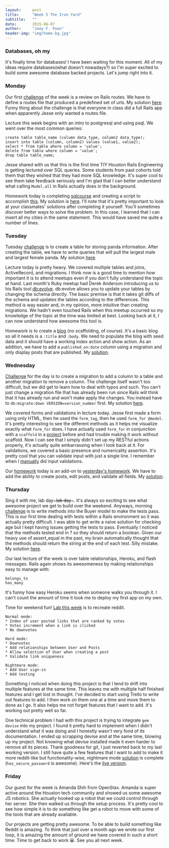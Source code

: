 ```yaml
---
layout:     post
title:      "Week 5 The Iron Yard"
subtitle:   ""
date:       2015-06-07
author:     "Joey F. Poon"
header-img: "img/home-bg.jpg"
---
```

### Databases, oh my
It's finally time for databases! I have been waiting for this moment. All of my ideas require databases(what doesn't nowadays?) so I'm super excited to build some awesome database backed projects. Let's jump right into it.

### Monday
Our first <a href="https://github.com/tiy-hou-q2-2015-rails/day-21">challenge</a> of the week is a review on Rails routes. We have to define a routes file that produced a predefined set of urls. My solution <a href="https://github.com/joeypoon/iron_yard/blob/master/day-21/challenge/config/routes.rb">here</a>. Funny thing about the challenge is that everyone in class did a full Rails app when apparently Jesse only wanted a routes file.

Lecture this week begins with an intro to postgresql and using psql. We went over the most common queries:

    create table table_name (column data_type, column2 data_type);
    insert into table (column, column2) values (value1, value2);
    select * from table where column = 'value';
    delete from table where column = 'value';
    drop table table_name;

Jesse shared with us that this is the first time TIY Houston Rails Engineering is getting lectured over SQL queries. Some students from past cohorts told them that they wished that they had more SQL knowledge. It's super cool to see them take feedback seriously and I'm glad that I can better understand what calling <code>Model.all</code> in Rails actually does in the background.

Homework today is completing <a href="http://www.sqlcourse.com">sqlcourse</a> and creating a script to accomplish <a href="https://github.com/tiy-hou-q2-2015-rails/day-21">this</a>. My solution is <a href="https://github.com/joeypoon/iron_yard/blob/master/day-21/sql_assignment.txt">here</a>. I'll note that it's pretty important to look at your classmates' solutions after completing it yourself. You'll sometimes discover better ways to solve the problem. In this case, I learned that I can insert all my cities in the same statement. This would have saved me quite a number of lines.

### Tuesday
Tuesday <a href="https://github.com/tiy-hou-q2-2015-rails/day-22">challenge</a> is to create a table for storing panda information. After creating the table, we have to write queries that will pull the largest male and largest female panda. My solution <a href="https://github.com/joeypoon/iron_yard/blob/master/day-22/pandas.txt">here</a>.

Lecture today is pretty heavy. We covered multiple tables and joins, ActiveRecord, and migrations. I think now is a good time to mention how important it is to attend meetups even if you don't fully understand the topic at hand. Last month's Ruby meetup had Derek Anderson introducing us to his Rails tool <a href="https://github.com/keredson/ruby-db-evolve">db:evolve</a>. db:evolve allows you to update your tables by changing the schema directly. The basic premise is that it takes git diffs of the schema and updates the tables according to the differences. This method is way easier and, in my opinion, more intuitive than creating migrations. We hadn't even touched Rails when this meetup occurred so my knowledge of the topic at the time was limited at best. Looking back at it, I can now understand how awesome this tool is.

Homework is to create a <a href="https://github.com/tiy-hou-q2-2015-rails/day-22">blog</a> (no scaffolding, of course). It's a basic blog so all it needs is a <code>:title</code> and <code>:body</code>. We need to populate the blog with seed data and it should have a working index action and show action. As an addition, we have to add a <code>published_on:date</code> column using a migration and only display posts that are published. My <a href="https://github.com/joeypoon/iron_yard/tree/c52e656019ab2c395d152f7544fd5f59b4bbbb4d/day-22/blog">solution</a>.

### Wednesday
<a href="https://github.com/tiy-hou-q2-2015-rails/day-23">Challenge</a> for the day is to create a migration to add a column to a table and another migration to remove a column. The challenge itself wasn't too difficult, but we did get to learn how to deal with typos and such. You can't just change a migration file that has already been run since Rails will think that it has already run and won't make apply the changes. You instead have to <code>db:migrate:down VERSION=version_number</code> first. My solution <a href="https://github.com/joeypoon/iron_yard/tree/master/day-23/day-23/pins/db/migrate">here</a>.

We covered forms and validations in lecture today. Jesse first made a form using only HTML, then he used the <code>form_tag</code>, then he used <code>form_for @model</code>. It's pretty interesting to see the different methods as it helps me visualize exactly what <code>form_for</code> does. I have actually used <code>form_for</code> in conjunction with a <code>scaffold</code> in a <a href="http://joeypoon.com/blog/working-efficiently/">project</a> before and had trouble making it work without scaffold. Now I can see that I simply didn't set up my RESTful actions properly, it's actually quite embarrassing when I look back at it. For validations, we covered a basic presence and numericality assertion. It's pretty cool that you can validate input with just a single line. I remember when I <a href="https://github.com/joeypoon/Summer_FA_Calculator">manually</a> did input validations.

Our <a href="https://github.com/tiy-hou-q2-2015-rails/day-23">homework</a> today is an add-on to <a href="https://github.com/tiy-hou-q2-2015-rails/day-22">yesterday's homework</a>. We have to add the ability to create posts, edit posts, and validate all fields. My <a href="https://github.com/joeypoon/iron_yard/tree/master/day-22/blog">solution</a>.

### Thursday
Sing it with me, lab day~~~lab day~~~. It's always so exciting to see what awesome project we get to build over the weekend. Anyways, morning <a href="https://github.com/tiy-hou-q2-2015-rails/day-24">challenge</a> is to write methods into the Buyer model to make the tests pass. This is our first time dealing with tests within a Rails environment so it was actually pretty difficult. I was able to get write a naive solution for checking age but I kept having issues getting the tests to pass. Eventually I noticed that the methods tested end in ? so they should return a boolean. Given our heavy use of assert_equal in the past, my brain automatically thought that the methods should return the string at the end of each test. Silly mistake. My solution <a href="https://github.com/joeypoon/iron_yard/blob/master/day-24/validity/app/models/buyer.rb">here</a>.

Our last lecture of the week is over table relationships, Heroku, and flash messages. Rails again shows its awesomeness by making relationships easy to manage with:

    belongs_to
    has_many

It's funny how easy Heroku seems when someone walks you through it. I can't count the amount of time it took me to deploy my first app on my own.

Time for weekend fun! <a href="https://github.com/tiy-hou-q2-2015-rails/week-5-lab">Lab this week</a> is to recreate reddit.

    Normal mode:
    * Index of user posted links that are ranked by votes
    * Votes increment when a link is clicked
    * No downvotes

    Hard mode:
    * Downvotes
    * Add relationships between User and Posts
    * Allow selection of User when creating a post
    * Validate link uniqueness

    Nightmare mode:
    * Add User sign-in
    * Add testing

Something I noticed when doing this project is that I tend to drift into multiple features at the same time. This leaves me with multiple half finished features and I get lost in thought. I've decided to start using Trello to write out features to add. I then work on them one at a time and move them to done as I go. It also helps me not forget features that I want to add. It's working out pretty well so far.

One technical problem I had with this project is trying to integrate <code>gem devise</code> into my project. I found it pretty hard to implement when I didn't understand what it was doing and I honestly wasn't very fond of its documentation. I ended up scrapping devise and at the same time, blowing up my project. Not knowing what devise installed made it even harder to remove all its pieces. Thank goodness for git, I just reverted back to my last working version. I still have quite a few features that I want to add to make it more reddit-like but functionality-wise, nightmare mode <a href="https://github.com/joeypoon/reddit_clone">solution</a> is complete (<code>has_secure_password</code> is awesome). Here's the <a href="https://joey-reddit-clone.herokuapp.com">live version</a>.

### Friday
Our guest for the week is Amanda Shih from OpenStax. Amanda is super active around the Houston tech community and showed us some awesome JS robotics. She actually hooked up a robot that we could control through her server. She then walked us through the setup process. It's pretty cool to see how simple it is to do something like get a robot to move with some of the tools that are already available.

Our projects are getting pretty awesome. To be able to build something like Reddit is amazing. To think that just over a month ago we wrote our first loop, it is amazing the amount of ground we have covered in such a short time. Time to get back to work 😀. See you all next week.
